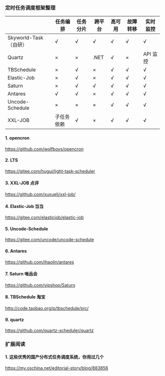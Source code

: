### 定时任务调度框架整理

|                       | 任务编排   | 任务分片 | 跨平台 | 高可用 | 故障转移 | 实时监控 |
| --------------------- | ---------- | -------- | ------ | ------ | -------- | -------- |
| Skyworld-Task（自研） | √          | √        | √      | √      | √        | √        |
| Quartz                | ×          | ×        | .NET   | √      | ×        | API 监控 |
| TBSchedule            | ×          | √        | ×      | √      | √        | √        |
| Elastic-Job           | ×          | √        | ×      | √      | √        | √        |
| Saturn                | ×          | √        | √      | √      | √        | √        |
| Antares               | √          | √        | ×      | √      | √        | √        |
| Uncode-Schedule       | ×          | ×        | ×      | √      | √        | √        |
| XXL-JOB               | 子任务依赖 | √        | ×      | √      | √        | √        |

#### 1. opencron

https://github.com/wolfboys/opencron

#### 2. LTS

https://gitee.com/hugui/light-task-scheduler

#### 3. XXL-JOB 点评

https://github.com/xuxueli/xxl-job/

#### 4. Elastic-Job 当当

https://gitee.com/elasticjob/elastic-job

#### 5. Uncode-Schedule

https://gitee.com/uncode/uncode-schedule

#### 6. Antares

https://github.com/ihaolin/antares

#### 7. Saturn 唯品会

https://github.com/vipshop/Saturn

#### 8. TBSchedule 淘宝

http://code.taobao.org/p/tbschedule/src/

#### 9. quartz

https://github.com/quartz-scheduler/quartz

### 扩展阅读

#### 1. 这些优秀的国产分布式任务调度系统，你用过几个

https://my.oschina.net/editorial-story/blog/883856
